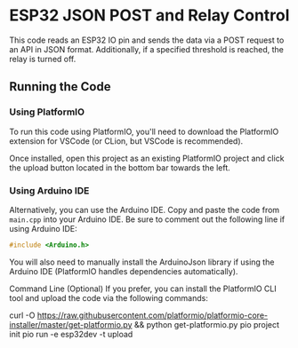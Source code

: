 # ESP32 JSON POST and Relay Control

This code reads an ESP32 IO pin and sends the data via a POST request to an API in JSON format. Additionally, if a specified threshold is reached, the relay is turned off.

## Running the Code

### Using PlatformIO

To run this code using PlatformIO, you'll need to download the PlatformIO extension for VSCode (or CLion, but VSCode is recommended).

Once installed, open this project as an existing PlatformIO project and click the upload button located in the bottom bar towards the left.

### Using Arduino IDE

Alternatively, you can use the Arduino IDE. Copy and paste the code from `main.cpp` into your Arduino IDE. Be sure to comment out the following line if using Arduino IDE:

```cpp
#include <Arduino.h>
```
You will also need to manually install the ArduinoJson library if using the Arduino IDE (PlatformIO handles dependencies automatically).

Command Line (Optional)
If you prefer, you can install the PlatformIO CLI tool and upload the code via the following commands:

curl -O https://raw.githubusercontent.com/platformio/platformio-core-installer/master/get-platformio.py && python get-platformio.py
pio project init
pio run -e esp32dev -t upload